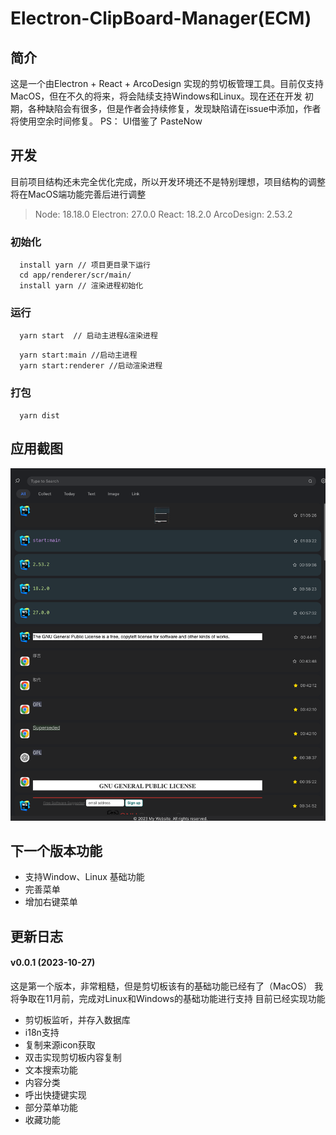 # Electron-ClipBoard-Manager(ECM)

## 简介
  这是一个由Electron + React + ArcoDesign 实现的剪切板管理工具。目前仅支持MacOS，但在不久的将来，将会陆续支持Windows和Linux。现在还在开发
  初期，各种缺陷会有很多，但是作者会持续修复，发现缺陷请在issue中添加，作者将使用空余时间修复。
  PS： UI借鉴了 PasteNow

## 开发
  目前项目结构还未完全优化完成，所以开发环境还不是特别理想，项目结构的调整将在MacOS端功能完善后进行调整

  > Node: 18.18.0  Electron: 27.0.0  React: 18.2.0  ArcoDesign: 2.53.2

### 初始化
  ```shell
    install yarn // 项目更目录下运行
    cd app/renderer/scr/main/
    install yarn // 渲染进程初始化
  ```
### 运行
  ``` shell
    yarn start  // 启动主进程&渲染进程
  ```
  ```shell
    yarn start:main //启动主进程
    yarn start:renderer //启动渲染进程
  ```
### 打包
  ``` shell
    yarn dist
  ```

## 应用截图

![](docs/screenshot.png)

## 下一个版本功能
- 支持Window、Linux 基础功能
- 完善菜单
- 增加右键菜单

## 更新日志
#### v0.0.1 (2023-10-27)
这是第一个版本，非常粗糙，但是剪切板该有的基础功能已经有了（MacOS）
我将争取在11月前，完成对Linux和Windows的基础功能进行支持
目前已经实现功能
- 剪切板监听，并存入数据库
- i18n支持
- 复制来源icon获取
- 双击实现剪切板内容复制
- 文本搜索功能
- 内容分类
- 呼出快捷键实现
- 部分菜单功能
- 收藏功能

